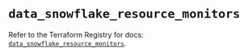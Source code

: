 # `data_snowflake_resource_monitors`

Refer to the Terraform Registry for docs: [`data_snowflake_resource_monitors`](https://registry.terraform.io/providers/snowflakedb/snowflake/2.7.0/docs/data-sources/resource_monitors).
